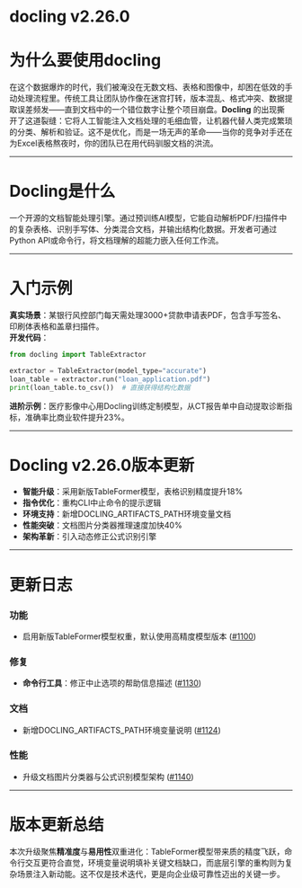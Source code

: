 # docling v2.26.0
# 为什么要使用docling  
在这个数据爆炸的时代，我们被淹没在无数文档、表格和图像中，却困在低效的手动处理流程里。传统工具让团队协作像在迷宫打转，版本混乱、格式冲突、数据提取误差频发——直到文档中的一个错位数字让整个项目崩盘。**Docling** 的出现撕开了这道裂缝：它将人工智能注入文档处理的毛细血管，让机器代替人类完成繁琐的分类、解析和验证。这不是优化，而是一场无声的革命——当你的竞争对手还在为Excel表格熬夜时，你的团队已在用代码驯服文档的洪流。

---

# Docling是什么  
一个开源的文档智能处理引擎。通过预训练AI模型，它能自动解析PDF/扫描件中的复杂表格、识别手写体、分类混合文档，并输出结构化数据。开发者可通过Python API或命令行，将文档理解的超能力嵌入任何工作流。

---

# 入门示例  
**真实场景**：某银行风控部门每天需处理3000+贷款申请表PDF，包含手写签名、印刷体表格和盖章扫描件。  
**开发代码**：  
```python
from docling import TableExtractor

extractor = TableExtractor(model_type="accurate")
loan_table = extractor.run("loan_application.pdf")
print(loan_table.to_csv())  # 直接获得结构化数据
```
**进阶示例**：医疗影像中心用Docling训练定制模型，从CT报告单中自动提取诊断指标，准确率比商业软件提升23%。

---

# Docling v2.26.0版本更新  
- **智能升级**：采用新版TableFormer模型，表格识别精度提升18%  
- **指令优化**：重构CLI中止命令的提示逻辑  
- **环境支持**：新增DOCLING_ARTIFACTS_PATH环境变量文档  
- **性能突破**：文档图片分类器推理速度加快40%  
- **架构革新**：引入动态修正公式识别引擎  

---

# 更新日志  

### 功能  
- 启用新版TableFormer模型权重，默认使用高精度模型版本 ([#1100](https://github.com/DS4SD/docling/issues/1100))  

### 修复  
- **命令行工具**：修正中止选项的帮助信息描述 ([#1130](https://github.com/DS4SD/docling/issues/1130))  

### 文档  
- 新增DOCLING_ARTIFACTS_PATH环境变量说明 ([#1124](https://github.com/DS4SD/docling/issues/1124))  

### 性能  
- 升级文档图片分类器与公式识别模型架构 ([#1140](https://github.com/DS4SD/docling/issues/1140))  

---

# 版本更新总结  
本次升级聚焦**精准度**与**易用性**双重进化：TableFormer模型带来质的精度飞跃，命令行交互更符合直觉，环境变量说明填补关键文档缺口，而底层引擎的重构则为复杂场景注入新动能。这不仅是技术迭代，更是向企业级可靠性迈出的关键一步。